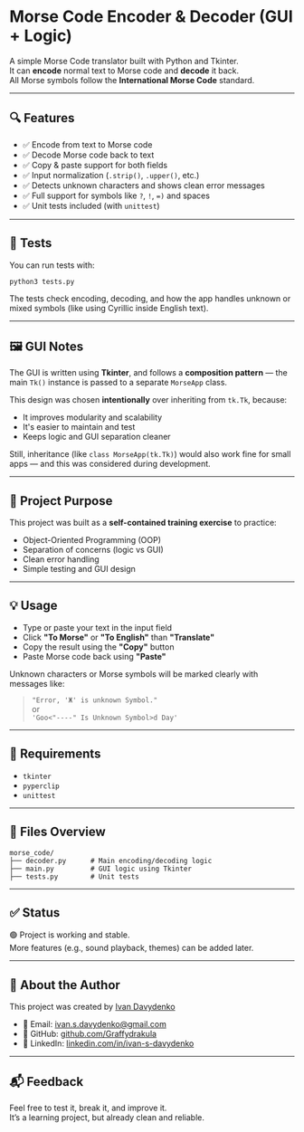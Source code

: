 # Morse Code Encoder & Decoder (GUI + Logic)

A simple Morse Code translator built with Python and Tkinter.  
It can **encode** normal text to Morse code and **decode** it back.  
All Morse symbols follow the **International Morse Code** standard.

---

## 🔍 Features

- ✅ Encode from text to Morse code  
- ✅ Decode Morse code back to text  
- ✅ Copy & paste support for both fields  
- ✅ Input normalization (`.strip()`, `.upper()`, etc.)  
- ✅ Detects unknown characters and shows clean error messages  
- ✅ Full support for symbols like `?`, `!`, `=)` and spaces  
- ✅ Unit tests included (with `unittest`)  

---

## 🧪 Tests

You can run tests with:

```bash
python3 tests.py
```

The tests check encoding, decoding, and how the app handles unknown or mixed symbols (like using Cyrillic inside English text).

---

## 🖼 GUI Notes

The GUI is written using **Tkinter**, and follows a **composition pattern** — the main `Tk()` instance is passed to a separate `MorseApp` class.

This design was chosen **intentionally** over inheriting from `tk.Tk`, because:

- It improves modularity and scalability  
- It's easier to maintain and test  
- Keeps logic and GUI separation cleaner  

Still, inheritance (like `class MorseApp(tk.Tk)`) would also work fine for small apps — and this was considered during development.

---

## 🧠 Project Purpose

This project was built as a **self-contained training exercise** to practice:
- Object-Oriented Programming (OOP)
- Separation of concerns (logic vs GUI)
- Clean error handling
- Simple testing and GUI design

---

## 💡 Usage

- Type or paste your text in the input field  
- Click **"To Morse"** or **"To English"** than **"Translate"**
- Copy the result using the **"Copy"** button  
- Paste Morse code back using **"Paste"**  

Unknown characters or Morse symbols will be marked clearly with messages like:  
> `"Error, 'Ж' is unknown Symbol."`  
or  
> `'Goo<"----" Is Unknown Symbol>d Day'`

---

## 🔧 Requirements

- `tkinter`
- `pyperclip`
- `unittest`

---

## 📁 Files Overview

```
morse_code/
├── decoder.py      # Main encoding/decoding logic
├── main.py         # GUI logic using Tkinter
├── tests.py        # Unit tests
```

---

## ✅ Status

🟢 Project is working and stable.  
More features (e.g., sound playback, themes) can be added later.

---

## 🙋 About the Author

This project was created by [Ivan Davydenko](https://www.linkedin.com/in/ivan-s-davydenko/)

- 📧 Email: ivan.s.davydenko@gmail.com  
- 🐙 GitHub: [github.com/Graffydrakula](https://github.com/Graffydrakula)  
- 💼 LinkedIn: [linkedin.com/in/ivan-s-davydenko](https://www.linkedin.com/in/ivan-s-davydenko/)

---

## 📬 Feedback

Feel free to test it, break it, and improve it.  
It’s a learning project, but already clean and reliable.